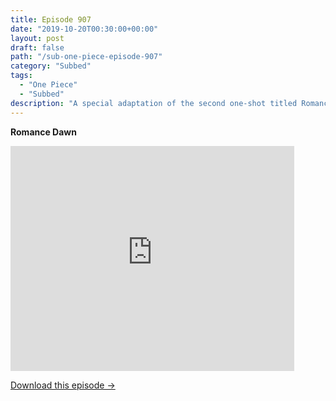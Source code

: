 ```yaml
---
title: Episode 907
date: "2019-10-20T00:30:00+00:00"
layout: post
draft: false
path: "/sub-one-piece-episode-907"
category: "Subbed"
tags:
  - "One Piece"
  - "Subbed"
description: "A special adaptation of the second one-shot titled Romance Dawn, a predecessor to One Piece."
---
```


**Romance Dawn**

<iframe width="640" height="360" src="https://www.rapidvideo.com/e/G84MXGSFLF" frameborder="0" marginwidth=0 marginheight=0 scrolling=no allowfullscreen style="max-width:90%;"></iframe>

<a href="http://ouo.io/qs/eCodkFEQ?s=https://www.rapidvideo.com/d/G84MXGSFLF" class="styled_a">Download this episode →</a>
